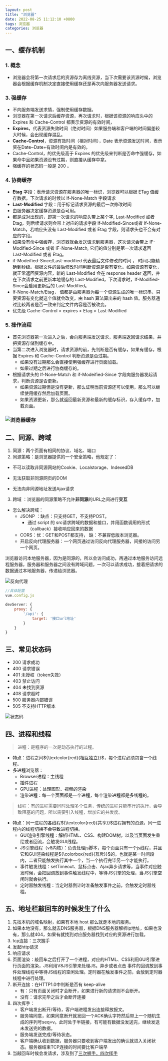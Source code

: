 ```yaml
---
layout: post
title: "浏览器"
date: 2022-08-25 11:12:10 +0800
tags: 浏览器
categories: 浏览器
---
```


## 一、缓存机制

### 1. 概念

+ 浏览器会将第一次请求后的资源存为离线资源，当下次需要该资源时候，浏览器会根据缓存机制决定直接使用缓存还是再次向服务器发送请求。

###  3. 强缓存

+ 不向服务端发送求情，强制使用缓存数据。
+ 浏览器在第一次请求后缓存资源，再次请求时，根据该资源的响应头中的 Expires 和 Cache-Control  都表示资源的有效时间，
+ **Expires**，代表资源失效时间（绝对时间）如果服务端和客户端的时间偏差较大时候，会出现缓存混乱。
+ **Cache-Control**，资源有效时间（相对时间），Date 表示资源发送时间，表示资在Date~Date+有效时间内是有效的。
+ Cache-Control，的优先级高于 Expires 的优先级来判断是否命中强缓存，如果命中且如果资源没有过期，则直接从缓存中拿。
+ 强缓存的状态码一般是 200 。

### 4. 协商缓存

+ **Etag** 字段：表示请求资源在服务器的唯一标识，浏览器可以根据 ETag 值缓存数据，下次请求的时候以 If-None-Match 字段请求
+ **Last-Modified** 字段：用于标记请求资源的最后一次修改时间
+ 由服务器决定缓存资源是否可用。
+ 都是成对出现的，即第一次请求的响应头带上某个字, Last-Modified 或者 Etag，则后续请求则会带上对应的请求字段 If-Modified-Since或者 If-None-Match，若响应头没有 Last-Modified 或者 Etag 字段，则请求头也不会有对应的字段。
+ 如果没有命中强缓存，浏览器就会发送请求到服务器，这次请求会带上 IF-Modified-Since 或者 IF-None-Match, 它们的值分别是第一次请求返回 Last-Modified 或者 Etag。
+ if-Modeified-Since/Last-modified 代表最后文件修改的时间 ， 时间只能精确到秒级。根据文件的最后修改时间判断资源是否有变化。如果资源有变化，就正常返回资源内容，新的 Last-Modified 会在 response header 返回，并在下次请求之前更新本地缓存的 Last-Modified，下次请求时，If-Modified-Since会启用更新后的 Last-Modified。
+ If-None-Match/Etag， 值都是由服务器为每一个资源生成的唯一标识串，只要资源有变化就这个值就会改变。由 hash 算法算出来的 hash 值。服务器通过比较两者是否一致来判定文件内容是否被改变。
+ 优先级 Cache-Control  > expires > Etag > Last-Modified 

### 5. 操作流程

+ 首先浏览器第一次进入之后，会向服务端发送请求，服务端返回请求结果，并把资源存储到缓存中。
+ 当第二次进入浏览器时，请求资源的前，先判断是否有缓存，如果有缓存，根据 Expires 和 Cache-Control 判断资源是否过期。
  + 如果没有过期那么会直接使用强缓存进行页面加载。
  + 如果过期之后进行协商缓存的。
+ 根据请求头的  If-None-Match 和 if-Modeified-Since 字段向服务器发起请求，判断资源是否更新。
  + 如果资源过期但是没有更新，那么证明当前资源还可以使用，那么可以继续使用缓存然后加载页面。
  + 如果资源更新，那么就返回最新资源和最新的缓存标识，存入缓存中，加载页面。

### ![浏览器缓存](http://liufusong.top/assets/img/hclc.74fe02d1.png)

## 二、同源、跨域

1. 同源：两个页面有相同的协议、域名、端口
2. 同源策略：是浏览器提供的一个安全策略，他规定了：

+ 不可以读取非同源网站的Cookie、Localstorage、IndexedDB

+ 无法获取非同源网页的DOM
+ 无法向非同源地址发送Ajax请求

3. 跨域 ：浏览器的同源策略不允许**非同源**的URL之间进行**交互**

+ 怎么解决跨域：
  + JSONP ：缺点：只支持GET，不支持POST。
    + 通过 script 的 src请求跨域的数据和接口，并用函数调用的形式（callback）接收响应回来的数据
  + CORS：优：GET和POST都支持， 缺：不兼容低版本浏览器。
  + 开启反向代理服务器：一个网页通过访问反向代理服务器，间接的访问另一个网页。

​	浏览器访问本地服务器，因为是同源的，所以会访问成功，再通过本地服务访问远程服务器，服务器和服务器之间没有跨域问题，一次可以请求成功，接着把请求的数据通过本地服务器，传递给浏览器。

![反向代理](https://cdn.jsdelivr.net/gh/TCIano/blog_img/1659925009621-666e4be3-c23b-4ba5-8700-91f4f282e60a.png)

```javascript
//具体配置
vue.config.js

devServer: {
	proxy: {
		'/api': {
			target: '接口url地址'
        }
	}
}
```

## 三、常见状态码

+ 200 请求成功
+ 400 请求错误
+ 401 未授权（token失效）
+ 403 禁止访问
+ 404 未找到资源
+ 408 请求超时
+ 500 服务器内部错误
+ 505 不支持HTTP版本

![状态码](https://cdn.jsdelivr.net/gh/TCIano/blog_img/%E7%8A%B6%E6%80%81%E7%A0%81%E5%88%97%E4%B8%BE.png)

## 四、进程和线程

> 进程：是程序的一次是动态执行的过程。

+ 特点：进程之间${\textcolor{red}{相互独立}}$，每个进程必须包含一个线程。
+ 多进程浏览器：
  + Browser进程：主线程
  + 插件进程
  + GPU进程：处理图形、视频的渲染
  + 渲染进程：每一个页面都是一个进程，每个渲染进程都是多线程的。

> 线程：有的进程需要同时处理多个任务，传统的进程只能串行的执行，会导致阻塞的问题，所以需要引入线程，增加它的并发度。

+ 特点：同一进程的各线程${\textcolor{red}{共享}}$进程拥有的资源，同一进程内的线程切换不会导致进程切换。
  + GUI渲染引擎线程：解析HTML、CSS、构建DOM树，以及当页面发生重绘或者回流，会触发GUI线程。
  + JS引擎线程（v8内核）：负责处理js脚本，每个页面只有一个js线程，并且它和GUI渲染线程是${\colorbox{red}{互斥}}$的，也就是某一时间段内，二者只能触发执行其中一个，当一个执行完毕另一个才能执行。
  + 事件触发线程：setTimeout、鼠标点击、Ajax异步请求等，当事件对应触发时候，会把回调放到事件触发线程中，等待JS引擎的处理，当JS引擎空闲时就会执行。
  + 定时器触发线程：当定时器倒计时准备触发事件之前，会触发定时器线程。

## 五、地址栏敲回车的时候发生了什么

1. 先找本机的域名映射，如果有本地 host 那么就走本地的服务。
2. 如果本地没有，那么就去DNS服务器，根据DNS服务器解析ip地址，如果也没有，那么就404，如果有就找到对应服务器找到对应的资源进行加载。
3. tcp连接：三次握手
4. 发起http请求
5. 响应请求
6. 页面渲染：敲回车之后打开了一个进程，对应的HTML、CSS利用GUI引擎进行页面的渲染，JS利用V8JS引擎来处理JS。异步或者点击 事件的回调放到事件处理线程中等待JS线程的空闲处理。定时器在触发事件之前，会放到定时器线程中进行处理。
7. 断开连接：在HTTP1.0中判断是否有 keep-alive
   + 有：只有页面关闭时才会断开，如果进行新的请求则不会断开。
   + 没有：请求完毕之后才会断开连接
8. 四次挥手：
   + 客户端发出断开/等待，客户端进程发出连接释放报文。
   +  服务端同意，如果同意断开就发回一个ACK确认字符然后带上一个随机生成的序列号seq=v。此时处于半链接，有可能有数据没发送完，继续发送未发送完的数据。
   + 服务端发送完成/等待状态。 
   + 客户端确认收到数据，服务器只要收到客户端发出的确认就进入关闭状态。服务器结束TCP连接的时间要比客户端早
9. 当敲回车时候会发请求，涉及到了[三次握手，四次挥手](https://tciano.github.io/%E8%AE%A1%E7%AE%97%E6%9C%BA/2022/08/29/%E8%AE%A1%E7%AE%97%E6%9C%BA%E7%BD%91%E7%BB%9C.html)





​		
